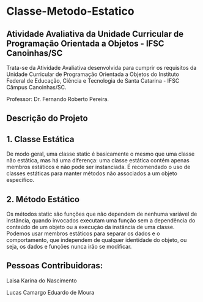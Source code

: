 # Classe-Metodo-Estatico

<h2>Atividade Avaliativa da Unidade Curricular de Programação Orientada a Objetos - IFSC Canoinhas/SC</h2>
<p>Trata-se da Atividade Avaliativa desenvolvida para cumprir os requisitos da Unidade Curricular de Programação Orientada a Objetos do Instituto Federal de Educação, Ciência e Tecnologia de Santa Catarina - IFSC Câmpus Canoinhas/SC.</p>
<p>Professor: Dr. Fernando Roberto Pereira.</p>

## **Descrição do Projeto**

<h2>1. Classe Estática</h2>
<p>De modo geral, uma classe static é basicamente o mesmo que uma classe não estática, mas há uma diferença: uma classe estática contém apenas membros estáticos e não pode ser instanciada. 
É recomendado o uso de classes estáticas para manter métodos não associados a um objeto específico.
</p>

<h2>2. Método Estático</h2>
<p>Os métodos static são funções que não dependem de nenhuma variável de instância, quando invocados executam uma função sem a dependência do conteúdo de um objeto ou a execução da instância de uma classe. Podemos usar membros estáticos para separar os dados e o comportamento, que independem de qualquer identidade do objeto, ou seja, os dados e funções nunca irão se modificar.

</p>

## **Pessoas Contribuidoras:**

Laisa Karina do Nascimento

Lucas Camargo Eduardo de Moura


